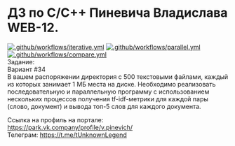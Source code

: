 # ДЗ по C/C++ Пиневича Владислава WEB-12.<br />
[![.github/workflows/iterative.yml](https://github.com/tUnknownLegend/park_c_2/actions/workflows/iterative.yml/badge.svg?branch=both)](https://github.com/tUnknownLegend/park_c_2/actions/workflows/iterative.yml)
[![.github/workflows/parallel.yml](https://github.com/tUnknownLegend/park_c_2/actions/workflows/parallel.yml/badge.svg?branch=both)](https://github.com/tUnknownLegend/park_c_2/actions/workflows/parallel.yml)
[![.github/workflows/compare.yml](https://github.com/tUnknownLegend/park_c_2/actions/workflows/compare.yml/badge.svg?branch=both)](https://github.com/tUnknownLegend/park_c_2/actions/workflows/compare.yml)<br />
Задание:<br />
Вариант #34<br />
В вашем распоряжении директория с 500 текстовыми файлами, каждый из которых занимает 1 МБ места на диске. Необходимо реализовать последовательную и параллельную программу с использованием нескольких процессов получения tf-idf-метрики для каждой пары (слово, документ) и вывода топ-5 слов для каждого документа.<br />

Ссылка на профиль на портале: https://park.vk.company/profile/v.pinevich/<br />
Телеграм: https://t.me/tUnknownLegend<br />
